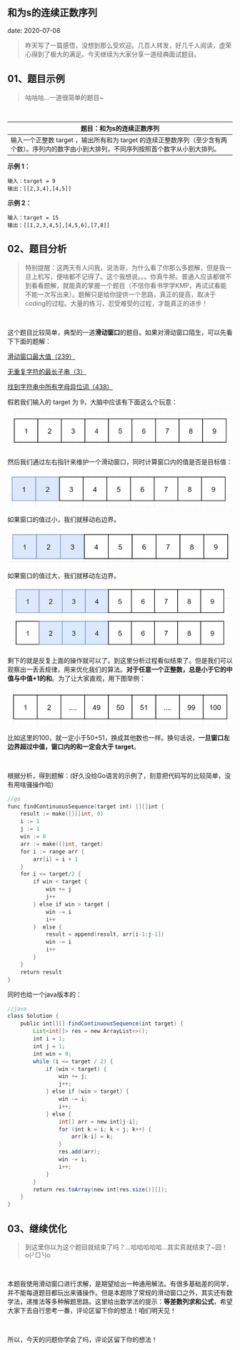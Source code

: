  
##	和为s的连续正数序列
date:	2020-07-08
 

> 昨天写了一篇感悟，没想到那么受欢迎。几百人转发，好几千人阅读，虚荣心得到了极大的满足。今天继续为大家分享一道经典面试题目。

## 01、题目示例

> 咕咕咕...一道很简单的题目~

<br/>

| 题目：和为s的连续正数序列                                    |
| ------------------------------------------------------------ |
| 输入一个正整数 target ，输出所有和为 target 的连续正整数序列（至少含有两个数）。序列内的数字由小到大排列，不同序列按照首个数字从小到大排列。 |

**示例 1：**

```
输入：target = 9
输出：[[2,3,4],[4,5]]
```

**示例 2：**

```
输入：target = 15
输出：[[1,2,3,4,5],[4,5,6],[7,8]]
```

## 02、题目分析

> 特别提醒：这两天有人问我，说浩哥，为什么看了你那么多题解，但是我一旦上机写，便啥都不记得了。这个我想说。。。你真牛掰。普通人应该都做不到看看题解，就能真的掌握一个题目（不信你看书学学KMP，再试试看能不能一次写出来）。题解只是给你提供一个思路，真正的提高，取决于coding的过程。大量的练习，忍受难受的过程，才能真正的进步！

<br/>

这个题目比较简单，典型的一道**滑动窗口**的题目。如果对滑动窗口陌生，可以先看下下面的题解：

 [滑动窗口最大值（239）](1.5.滑动窗口系列/501.md) 

 [无重复字符的最长子串（3）](1.5.滑动窗口系列/502.md) 

 [找到字符串中所有字母异位词（438）](1.5.滑动窗口系列/503.md) 

假若我们输入的 target 为 9，大脑中应该有下面这么个玩意：

<img src="504/1.jpg" alt="PNG" style="zoom: 67%;" />

然后我们通过左右指针来维护一个滑动窗口，同时计算窗口内的值是否是目标值：

<img src="504/2.jpg" alt="PNG" style="zoom: 67%;" />

如果窗口的值过小，我们就移动右边界。

<img src="504/3.jpg" alt="PNG" style="zoom: 67%;" />

如果窗口的值过大，我们就移动左边界。

<img src="504/4.jpg" alt="PNG" style="zoom: 67%;" />

剩下的就是反复上面的操作就可以了。到这里分析过程看似结束了。但是我们可以观察出一丢丢规律，用来优化我们的算法。**对于任意一个正整数，总是小于它的中值与中值+1的和**。为了让大家直观，用下图举例：

<img src="504/5.jpg" alt="PNG" style="zoom: 67%;" />

比如这里的100，就一定小于50+51，换成其他数也一样。换句话说，**一旦窗口左边界超过中值，窗口内的和一定会大于 target**。

<br/>

根据分析，得到题解：(好久没给Go语言的示例了，刻意把代码写的比较简单，没有用啥骚操作哈)

```go
//go 
func findContinuousSequence(target int) [][]int { 
    result := make([][]int, 0) 
    i := 1 
    j := 1 
    win := 0 
    arr := make([]int, target) 
    for i := range arr {
        arr[i] = i + 1
    }
    for i <= target/2 {
        if win < target {
            win += j
            j++
        } else if win > target {
            win -= i
            i++
        }  else {
            result = append(result, arr[i-1:j-1])
            win -= i
            i++
        }
    }
    return result
}
```

同时也给一个java版本的：

```java
//java 
class Solution { 
    public int[][] findContinuousSequence(int target) {
        List<int[]> res = new ArrayList<>(); 
        int i = 1;  
        int j = 1;  
        int win = 0;  
        while (i <= target / 2) {
            if (win < target) {
                win += j;
                j++;
            } else if (win > target) {
                win -= i;
                i++;
            } else {
                int[] arr = new int[j-i];
                for (int k = i; k < j; k++) {
                    arr[k-i] = k;
                }
                res.add(arr);
                win -= i;
                i++;
            }
        }
        return res.toArray(new int[res.size()][]);
    }
}
```

## 03、继续优化

> 到这里你以为这个题目就结束了吗？...哈哈哈哈哈...其实真就结束了~囧！o(╯□╰)o

<br/>

本题我使用滑动窗口进行求解，是期望给出一种通用解法。有很多基础差的同学，并不能每道题目都玩出来骚操作。但是本题除了常规的滑动窗口之外，其实还有数学法，递推法等多种解题思路。这里给出数学法的提示：**等差数列求和公式**，希望大家下去自行思考一番，评论区留下你的想法！咱们明天见！

 <br/>

所以，今天的问题你学会了吗，评论区留下你的想法！

